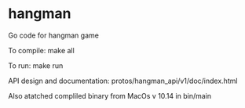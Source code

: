 # hangman
Go code for hangman game

To compile: make all

To run: make run

API design and documentation: protos/hangman_api/v1/doc/index.html

Also atatched compliled binary from MacOs v 10.14 in bin/main

